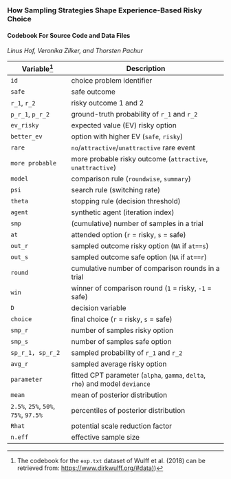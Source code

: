 ### How Sampling Strategies Shape Experience-Based Risky Choice

#### Codebook For Source Code and Data Files

*Linus Hof, Veronika Zilker, and Thorsten Pachur*

| Variable[^codebook-1] | Description |
|----|----|
| `id` | choice problem identifier |
| `safe` | safe outcome |
| `r_1`, `r_2` | risky outcome 1 and 2 |
| `p_r_1`, `p_r_2` | ground-truth probability of `r_1` and `r_2` |
| `ev_risky` | expected value (EV) risky option |
| `better_ev` | option with higher EV (`safe`, `risky`) |
| `rare` | `no`/`attractive`/`unattractive` rare event |
| `more probable` | more probable risky outcome (`attractive`, `unattractive`) |
| `model` | comparison rule (`roundwise`, `summary`) |
| `psi` | search rule (switching rate) |
| `theta` | stopping rule (decision threshold) |
| `agent` | synthetic agent (iteration index) |
| `smp` | (cumulative) number of samples in a trial |
| `at` | attended option (`r` = risky, `s` = safe) |
| `out_r` | sampled outcome risky option (`NA` if `at==s`) |
| `out_s` | sampled outcome safe option (`NA` if `at==r`) |
| `round` | cumulative number of comparison rounds in a trial |
| `win` | winner of comparison round (`1` = risky, `-1` = safe) |
| `D` | decision variable |
| `choice` | final choice (`r` = risky, `s` = safe) |
| `smp_r` | number of samples risky option |
| `smp_s` | number of samples safe option |
| `sp_r_1, sp_r_2` | sampled probability of `r_1` and `r_2` |
| `avg_r` | sampled average risky option |
| `parameter` | fitted CPT parameter (`alpha`, `gamma`, `delta`, `rho`) and model `deviance` |
| `mean` | mean of posterior distribution |
| `2.5%`, `25%`, `50%`, `75%`, `97.5%` | percentiles of posterior distribution |
| `Rhat` | potential scale reduction factor |
| `n.eff` | effective sample size |

[^codebook-1]: The codebook for the `exp.txt` dataset of Wulff et al. (2018) can be retrieved from: [https://www.dirkwulff.org/#data)](https://www.dirkwulff.org/#data))
